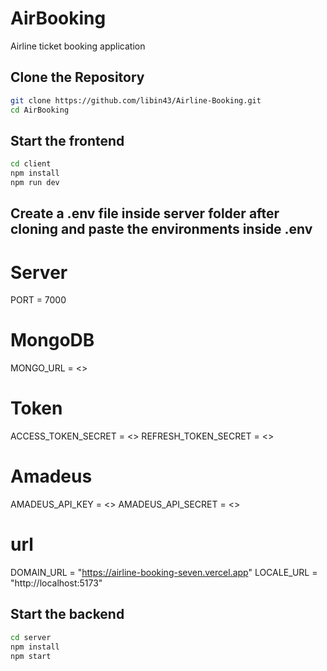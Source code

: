 # AirBooking
Airline ticket booking application

## Clone the Repository

```bash
git clone https://github.com/libin43/Airline-Booking.git
cd AirBooking
```
## Start the frontend
```bash
cd client
npm install
npm run dev
```

## Create a .env file inside server folder after cloning and paste the environments inside .env

# Server
PORT = 7000
# MongoDB
MONGO_URL = <>
# Token
ACCESS_TOKEN_SECRET = <>
REFRESH_TOKEN_SECRET = <>
# Amadeus
AMADEUS_API_KEY = <>
AMADEUS_API_SECRET = <>
# url
DOMAIN_URL = "https://airline-booking-seven.vercel.app"
LOCALE_URL = "http://localhost:5173"

## Start the backend
```bash
cd server
npm install
npm start
```

